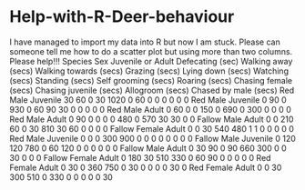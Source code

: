 # Help-with-R-Deer-behaviour
I have managed to import my data into R but now I am stuck. Please can someone tell me how to do a scatter plot but using more than two columns. Please help!!!
Species	Sex	Juvenile or Adult	Defecating (sec)	Walking away (secs)	Walking towards (secs)	Grazing (secs)	Lying down (secs)	Watching (secs)	Standing (secs)	Self grooming (secs)	Roaring (secs)	Chasing female (secs)	Chasing juvenile (secs)	Allogroom (secs)	Chased by male (secs)
Red	Male	Juvenile	30	60	0	30	1020	0	60	0	0	0	0	0	0
Red	Male	Juvenile	0	90	0	930	0	60	90	30	0	0	0	0	0
Red	Male	Adult	0	60	0	0	150	0	690	0	300	0	0	0	0
Red	Male	Adult	0	90	0	0	0	0	480	0	570	30	30	0	0
Fallow	Male	Adult	0	0	210	60	0	30	810	30	60	0	0	0	0
Fallow	Female	Adult	0	0	30	540	480		1	1	0	0	0	0	0
Red	Male	Juvenile	0	0	0	300	900	0	0	0	0	0	0	0	0
Fallow	Male	Juvenile	0	120	120	780	0	60	120	0	0	0	0	0	0
Fallow	Male	Adult	0	30	90	0	90	660	300	0	0	30	0	0	0
Fallow	Female	Adult	0	180	30	510	330	0	60	90	0	0	0	0	0
Red	Female	Adult	0	30	0	360	750	0	30	0	0	0	0	30	0
Red	Female	Adult	0	0	30	300	510	0	330	0	0	0	0	0	30
